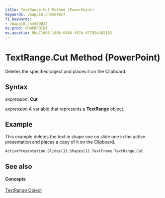```yaml
---
title: TextRange.Cut Method (PowerPoint)
keywords: vbapp10.chm569027
f1_keywords:
- vbapp10.chm569027
ms.prod: POWERPOINT
ms.assetid: 9be71668-1486-0466-f87b-47792d402102
---
```



# TextRange.Cut Method (PowerPoint)

Deletes the specified object and places it on the Clipboard.


## Syntax

 _expression_. **Cut**

 _expression_ A variable that represents a **TextRange** object.


## Example

This example deletes the text in shape one on slide one in the active presentation and places a copy of it on the Clipboard.


```vb
ActivePresentation.Slides(1).Shapes(1).TextFrame.TextRange.Cut
```


## See also


#### Concepts


[TextRange Object](textrange-object-powerpoint.md)

